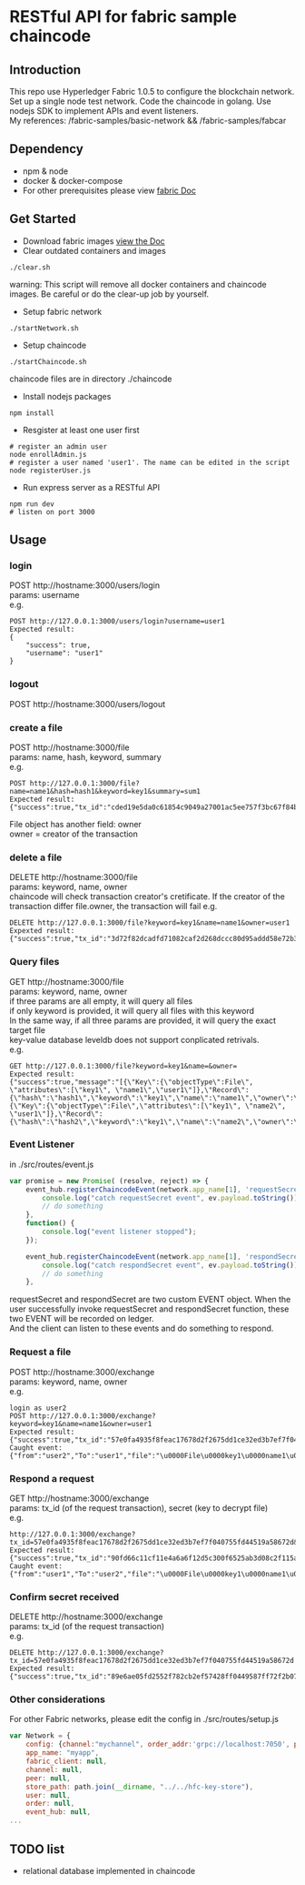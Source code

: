 # RESTful API for fabric sample chaincode
## Introduction
This repo use Hyperledger Fabric 1.0.5 to configure the blockchain network.  
Set up a single node test network.  Code the chaincode in golang. Use nodejs SDK to implement APIs
and event listeners.  
My references: /fabric-samples/basic-network  &&  /fabric-samples/fabcar  
## Dependency
* npm & node
* docker & docker-compose
* For other prerequisites please view [fabric Doc](http://hyperledger-fabric-doc.readthedocs.io/en/latest/prereqs.html)
## Get Started
* Download fabric images
[view the Doc](http://hyperledger-fabric-doc.readthedocs.io/en/latest/samples.html#binaries)
* Clear outdated containers and images
```shell
./clear.sh
```
warning: This script will remove all docker containers and chaincode images. Be careful or do the clear-up job by yourself.
* Setup fabric network
```shell
./startNetwork.sh
```
* Setup chaincode
```shell
./startChaincode.sh
```
chaincode files are in directory ./chaincode
* Install nodejs packages
```shell
npm install
```
* Resgister at least one user first
```shell
# register an admin user
node enrollAdmin.js
# register a user named 'user1'. The name can be edited in the script
node registerUser.js
```
* Run express server as a RESTful API
```shell
npm run dev
# listen on port 3000
```
## Usage
### login
POST http://hostname:3000/users/login  
params: username  
e.g.
```
POST http://127.0.0.1:3000/users/login?username=user1
Expected result:
{
    "success": true,
    "username": "user1"
}
```
### logout
POST http://hostname:3000/users/logout
### create a file
POST http://hostname:3000/file  
params: name, hash, keyword, summary  
e.g.  
```
POST http://127.0.0.1:3000/file?name=name1&hash=hash1&keyword=key1&summary=sum1
Expected result:
{"success":true,"tx_id":"cded19e5da0c61854c9049a27001ac5ee757f3bc67f84b2e1fbd9e494884e66b"}
```
File object has another field: owner  
owner = creator of the transaction  
### delete a file
DELETE http://hostname:3000/file  
params: keyword, name, owner  
chaincode will check transaction creator's cretificate. If the creator of the transaction differ file.owner, the transaction will fail
e.g.  
```
DELETE http://127.0.0.1:3000/file?keyword=key1&name=name1&owner=user1
Expexted result:
{"success":true,"tx_id":"3d72f82dcadfd71082caf2d268dccc80d95addd58e72b342ae71dd359d179468"}
```
### Query files
GET http://hostname:3000/file  
params: keyword, name, owner  
if three params are all empty, it will query all files  
if only keyword is provided, it will query all files with this keyword  
In the same way, if all three params are provided, it will query the exact target file  
key-value database leveldb does not support conplicated retrivals.  
e.g.  
```
GET http://127.0.0.1:3000/file?keyword=key1&name=&owner=
Expected result:
{"success":true,"message":"[{\"Key\":{\"objectType\":File\", \"attributes\":[\"key1\", \"name1\",\"user1\"]},\"Record\":{\"hash\":\"hash1\",\"keyword\":\"key1\",\"name\":\"name1\",\"owner\":\"user1\",\"summary\":\"sum1\"}},
{\"Key\":{\"objectType\":File\",\"attributes\":[\"key1\", \"name2\", \"user1\"]},\"Record\":{\"hash\":\"hash2\",\"keyword\":\"key1\",\"name\":\"name2\",\"owner\":\"user1\",\"summary\":\"sum2\"}}]"}
```
### Event Listener
in ./src/routes/event.js  
```js
var promise = new Promise( (resolve, reject) => {
    event_hub.registerChaincodeEvent(network.app_name[1], 'requestSecret', function(ev) {
        console.log("catch requestSecret event", ev.payload.toString());
        // do something
    },
    function() {
        console.log("event listener stopped");
    }); 

    event_hub.registerChaincodeEvent(network.app_name[1], 'respondSecret', function(ev) {
        console.log("catch respondSecret event", ev.payload.toString());
        // do something
    },
```
requestSecret and respondSecret are two custom EVENT object. When the user successfully invoke requestSecret and respondSecret function, these two EVENT will be recorded on ledger.  
And the client can listen to these events and do something to respond.

### Request a file
POST http://hostname:3000/exchange  
params: keyword, name, owner  
e.g.  
```
login as user2
POST http://127.0.0.1:3000/exchange?keyword=key1&name=name1&owner=user1
Expected result:
{"success":true,"tx_id":"57e0fa4935f8feac17678d2f2675dd1ce32ed3b7ef7f040755fd44519a58672d"}
Caught event:
{"from":"user2","To":"user1","file":"\u0000File\u0000key1\u0000name1\u0000user1\u0000","tx_id":"57e0fa4935f8feac17678d2f2675dd1ce32ed3b7ef7f040755fd44519a58672d"}
```

### Respond a request
GET http://hostname:3000/exchange  
params: tx_id (of the request transaction), secret (key to decrypt file)  
e.g.  
```
http://127.0.0.1:3000/exchange?tx_id=57e0fa4935f8feac17678d2f2675dd1ce32ed3b7ef7f040755fd44519a58672d&secret=secret1
Expected result:
{"success":true,"tx_id":"90fd66c11cf11e4a6a6f12d5c300f6525ab3d08c2f115ac59f64401d9b77e6bf"}
Caught event:
{"from":"user1","To":"user2","file":"\u0000File\u0000key1\u0000name1\u0000user1\u0000","tx_id":"57e0fa4935f8feac17678d2f2675dd1ce32ed3b7ef7f040755fd44519a58672d","secret":"secret1"}
```

### Confirm secret received
DELETE http://hostname:3000/exchange  
params: tx_id (of the request transaction)  
e.g.  
```
DELETE http://127.0.0.1:3000/exchange?tx_id=57e0fa4935f8feac17678d2f2675dd1ce32ed3b7ef7f040755fd44519a58672d
Expected result:
{"success":true,"tx_id":"89e6ae05fd2552f782cb2ef57428ff0449587ff72f2b076480cf0c9f9f905391"}
```

### Other considerations
For other Fabric networks, please edit the config in ./src/routes/setup.js
```js
var Network = {
    config: {channel:"mychannel", order_addr:'grpc://localhost:7050', peer_addr:'grpc://localhost:7051', event_addr:'grpc://localhost:7053'},
    app_name: "myapp",
    fabric_client: null,
    channel: null,
    peer: null,
    store_path: path.join(__dirname, "../../hfc-key-store"),
    user: null,
    order: null,
    event_hub: null,
...
```
## TODO list
* relational database implemented in chaincode
